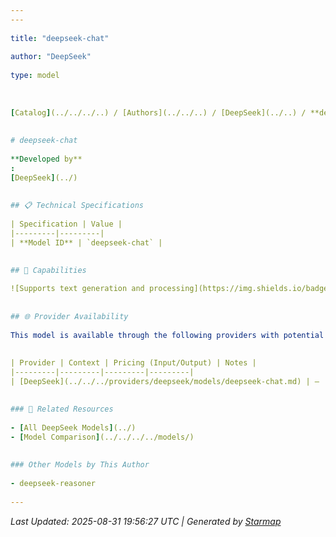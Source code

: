 ```yaml
---
---
  
title: "deepseek-chat"
  
author: "DeepSeek"
  
type: model
  
  
  
[Catalog](../../../..) / [Authors](../../..) / [DeepSeek](../..) / **deepseek-chat**
  
  
# deepseek-chat
  
**Developed by**
: 
[DeepSeek](../)
  
  
## 📋 Technical Specifications
  
| Specification | Value |
|---------|---------|
| **Model ID** | `deepseek-chat` |

  
## 🎯 Capabilities
  
![Supports text generation and processing](https://img.shields.io/badge/text-✓-blue) ![Supported input modalities](https://img.shields.io/badge/input-text-teal) ![Supported output modalities](https://img.shields.io/badge/output-text-cyan) ![Temperature sampling control](https://img.shields.io/badge/temperature-core-red) ![Nucleus sampling (top-p)](https://img.shields.io/badge/top__p-core-red) ![Maximum token limit](https://img.shields.io/badge/max__tokens-core-blue) ![Stop sequences](https://img.shields.io/badge/stop-core-blue) ![Frequency penalty](https://img.shields.io/badge/frequency__penalty-core-purple) ![Presence penalty](https://img.shields.io/badge/presence__penalty-core-purple) ![Response streaming](https://img.shields.io/badge/streaming-✓-cyan)
  
  
## 🌐 Provider Availability
  
This model is available through the following providers with potential variations:
  
  
| Provider | Context | Pricing (Input/Output) | Notes |
|---------|---------|---------|---------|
| [DeepSeek](../../../providers/deepseek/models/deepseek-chat.md) | — | — |  |

  
### 🔗 Related Resources
  
- [All DeepSeek Models](../)
- [Model Comparison](../../../../models/)
  
  
### Other Models by This Author
  
- deepseek-reasoner
  
---
```

*Last Updated: 2025-08-31 19:56:27 UTC | Generated by [Starmap](https://github.com/agentstation/starmap)*